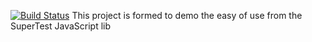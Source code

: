 [![Build Status](https://travis-ci.org/Sand5/super_test_demo_project.svg?branch=master)](https://travis-ci.org/Sand5/super_test_demo_project)
This project is formed to demo the easy of use from the SuperTest JavaScript lib

